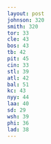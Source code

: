```yaml
---
layout: post
johnson: 320
smith: 320
tor: 33
cle: 43
bos: 43
tb: 42
pit: 45
cin: 33
stl: 39
atl: 42
bal: 51
kc: 43
nyy: 44
laa: 40
sd: 29
wsh: 39
phi: 36
lad: 38
---
```

